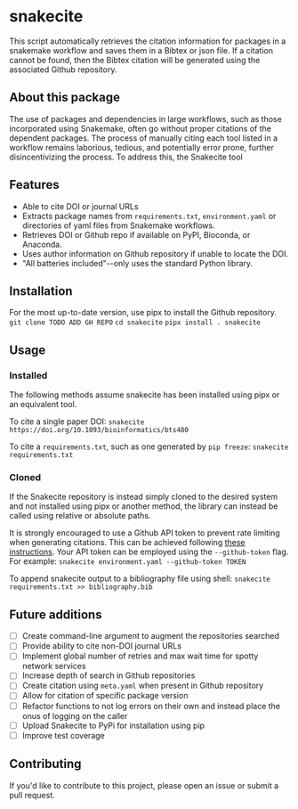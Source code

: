# snakecite
This script automatically retrieves the citation information for packages in
a snakemake workflow and saves them in a Bibtex or json file. If a citation
cannot be found, then the Bibtex citation will be generated using the
associated Github repository. 

## About this package
The use of packages and dependencies in large workflows, such as those
incorporated using Snakemake, often go without proper citations of the 
dependent packages. The process of manually citing each tool listed in a
workflow remains laborious, tedious, and potentially error prone, further
disincentivizing the process. To address this, the Snakecite tool 

## Features
- Able to cite DOI or journal URLs 
- Extracts package names from `requirements.txt`, `environment.yaml` or
directories of yaml files from Snakemake workflows. 
- Retrieves DOI or Github repo if available on PyPI, Bioconda, or Anaconda.
- Uses author information on Github repository if unable to locate the DOI.
- "All batteries included"--only uses the standard Python library. 

## Installation
For the most up-to-date version, use pipx to install the Github repository.
`git clone TODO ADD GH REPO`
`cd snakecite`
`pipx install . snakecite`

## Usage
### Installed
The following methods assume snakecite has been installed using pipx or an
equivalent tool. 

To cite a single paper DOI:
`snakecite https://doi.org/10.1093/bioinformatics/bts480`

To cite a `requirements.txt`, such as one generated by `pip freeze`:
`snakecite requirements.txt`

### Cloned
If the Snakecite repository is instead simply cloned to the desired system
and not installed using pipx or another method, the library can instead be
called using relative or absolute paths.

It is strongly encouraged to use a Github API token to prevent rate limiting 
when generating citations. This can be achieved following [these instructions](https://docs.github.com/en/authentication/keeping-your-account-and-data-secure/managing-your-personal-access-tokens). 
Your API token can be employed using the `--github-token` flag. For example:
`snakecite environment.yaml --github-token TOKEN`

To append snakecite output to a bibliography file using shell:
`snakecite requirements.txt >> bibliography.bib`

## Future additions
- [ ] Create command-line argument to augment the repositories searched
- [ ] Provide ability to cite non-DOI journal URLs
- [ ] Implement global number of retries and max wait time for spotty network
services
- [ ] Increase depth of search in Github repositories
- [ ] Create citation using `meta.yaml` when present in Github repository
- [ ] Allow for citation of specific package version
- [ ] Refactor functions to not log errors on their own and instead place
the onus of logging on the caller
- [ ] Upload Snakecite to PyPi for installation using pip
- [ ] Improve test coverage

## Contributing
If you'd like to contribute to this project, please open an issue or submit
a pull request.
